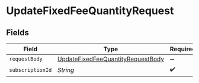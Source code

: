 # UpdateFixedFeeQuantityRequest


## Fields

| Field                                                                                             | Type                                                                                              | Required                                                                                          | Description                                                                                       |
| ------------------------------------------------------------------------------------------------- | ------------------------------------------------------------------------------------------------- | ------------------------------------------------------------------------------------------------- | ------------------------------------------------------------------------------------------------- |
| `requestBody`                                                                                     | [UpdateFixedFeeQuantityRequestBody](../../models/operations/UpdateFixedFeeQuantityRequestBody.md) | :heavy_minus_sign:                                                                                | N/A                                                                                               |
| `subscriptionId`                                                                                  | *String*                                                                                          | :heavy_check_mark:                                                                                | N/A                                                                                               |